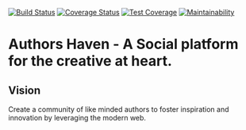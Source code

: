 [![Build Status](https://travis-ci.org/andela/coding-geeks-ah-frontend.svg?branch=develop)](https://travis-ci.org/andela/coding-geeks-ah-frontend) [![Coverage Status](https://coveralls.io/repos/github/andela/coding-geeks-ah-frontend/badge.svg)](https://coveralls.io/github/andela/coding-geeks-ah-frontend) [![Test Coverage](https://api.codeclimate.com/v1/badges/4109cd6f642f9e4d105e/test_coverage)](https://codeclimate.com/github/andela/coding-geeks-ah-frontend/test_coverage) [![Maintainability](https://api.codeclimate.com/v1/badges/4109cd6f642f9e4d105e/maintainability)](https://codeclimate.com/github/andela/coding-geeks-ah-frontend/maintainability)

# Authors Haven - A Social platform for the creative at heart.

## Vision

Create a community of like minded authors to foster inspiration and innovation
by leveraging the modern web.
